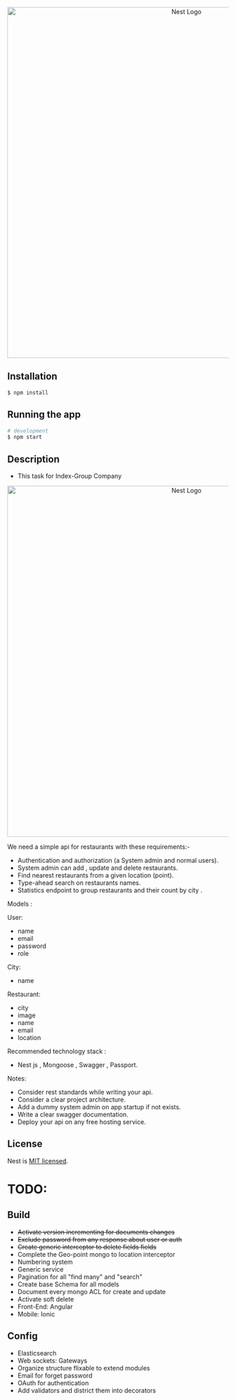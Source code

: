 <p align="center">
  <a href="https://github.com/Hisham-TK?tab=repositories" target="blank"><img src="https://dvqlxo2m2q99q.cloudfront.net/000_clients/909352/file/9093529NOJAijK.png" width="800" alt="Nest Logo" /></a>
</p>

## Installation

```bash
$ npm install
```

## Running the app

```bash
# development
$ npm start
```

## Description

- This task for Index-Group Company

<p align="center">
 <img src="https://i.ibb.co/6Hxz1Dm/My-first-service.jpg" width="800" alt="Nest Logo" />
</p>
<!-- ![Service Overview](https://i.ibb.co/6Hxz1Dm/My-first-service.jpg) -->

We need a simple api for restaurants with these requirements:-

- Authentication and authorization (a System admin and normal users).
- System admin can add , update and delete restaurants.
- Find nearest restaurants from a given location (point).
- Type-ahead search on restaurants names.
- Statistics endpoint to group restaurants and their count by city .

Models :

User:

- name
- email
- password
- role

City:

- name

Restaurant:

- city
- image
- name
- email
- location

Recommended technology stack :

- Nest js , Mongoose , Swagger , Passport.

Notes:

- Consider rest standards while writing your api.
- Consider a clear project architecture.
- Add a dummy system admin on app startup if not exists.
- Write a clear swagger documentation.
- Deploy your api on any free hosting service.

## License

Nest is [MIT licensed](LICENSE).

# TODO:

## Build

- <s>Activate version incrementing for documents changes</s>
- <s>Exclude password from any response about user or auth</s>
- <s>Create generic interceptor to delete fields fields</s>
- Complete the Geo-point mongo to location interceptor
- Numbering system
- Generic service
- Pagination for all "find many" and "search"
- Create base Schema for all models
- Document every mongo ACL for create and update
- Activate soft delete
- Front-End: Angular
- Mobile: Ionic

## Config

- Elasticsearch
- Web sockets: Gateways
- Organize structure flixable to extend modules
- Email for forget password
- OAuth for authentication
- Add validators and district them into decorators
